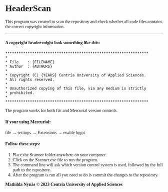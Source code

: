 <span style="font-family: Calibri">

<h1>HeaderScan</h1>

This program was created to scan the repository and check whether all code files contains the correct copyright information.

---

#### A copyright header might look something like this:
```
****************************************************************
*
* File    : {FILENAME}
* Author  : {AUTHORS}
*
* Copyright (C) {YEARS} Centria University of Applied Sciences.
* All rights reserved.
*
* Unauthorized copying of this file, via any medium is strictly
* prohibited.
*
****************************************************************
```
The program works for both Git and Mercurial version controls.

#### If your using Mercurial:
file &rarr; settings &rarr; Extensions &rarr; enable hggit

#### Follow these steps:
1. Place the Scanner folder anywhere on your computer.
2. Click on the Scanner.exe file to run the program.
3. The command line will ask which version control system is used, followed by the full path to the repository.
4. After the program is run all you need to do is commit the changes to the repository.

<b>Mathilda Nynäs &copy; 2023 Centria University of Applied Sciences</b>
